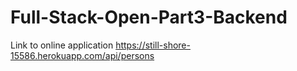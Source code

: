 # Full-Stack-Open-Part3-Backend
Link to online application https://still-shore-15586.herokuapp.com/api/persons